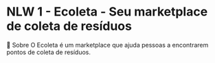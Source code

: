 # NLW 1 - Ecoleta - Seu marketplace de coleta de resíduos

📃 Sobre
O Ecoleta é um marketplace que ajuda pessoas a encontrarem pontos de coleta de resíduos.
